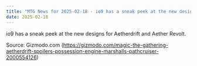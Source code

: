 ```yaml
---
title: "MTG News for 2025-02-18 - io9 has a sneak peek at the new designs for Aether..."
date: 2025-02-18
---
```


io9 has a sneak peek at the new designs for Aetherdrift and Aether Revolt.

Source: Gizmodo.com (https://gizmodo.com/magic-the-gathering-aetherdrift-spoilers-possession-engine-marshalls-pathcruiser-2000554126)
